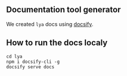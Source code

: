 ## Documentation tool generator

We created `lya` docs using [docsify](https://docsify.js.org).

## How to run the docs localy

```shell
cd lya
npm i docsify-cli -g
docsify serve docs
```
